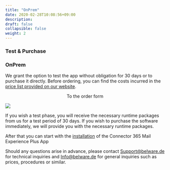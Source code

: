 ```yaml
---
title: "OnPrem"
date: 2020-02-28T10:08:56+09:00
description: 
draft: false
collapsible: false
weight: 2
---
```

### Test & Purchase

### OnPrem

We grant the option to test the app without obligation for 30 days or to purchase it directly.
Before ordering, you can find the costs incurred in the [price list provided on our website](https://www.belware.de/preise?lang=en).

<p style="text-align: center;">
To the order form
</p>

[<img src="/images/apps/Forms_plus.png">](https://forms.office.com/Pages/ResponsePage.aspx?id=wbg8p1B5wk60E37fEWJ6gK10RbLPyuxOs2bKXXZxm8JUM0tNOEJVMlIxUkpOQzJTN0owME5OV0wwNy4u)

If you wish a test phase, you will receive the necessary runtime packages from us for a test period of 30 days.
If you wish to purchase the software immediately, we will provide you with the necessary runtime packages.

After that you can start with the [installation](/en-us/apps/mail-experience-plus/first-steps/installation/) of the Connector 365 Mail Experience Plus App

Should any questions arise in advance, please contact Support@belware.de for technical inquiries and Info@belware.de for general inquiries such as prices, procedures or similar.





